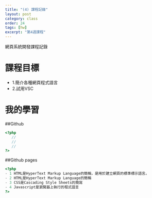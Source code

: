 ```yaml
---
title: "(4) 課程記錄"
layout: post
category: class
order: 24
tags: [hw]
excerpt: "第4週課程"
---
```

網頁系統開發課程記錄


# 課程目標
- 1.簡介各種網頁程式語言
- 2.試用VSC

# 我的學習

##Github



```php
<?php
   //
   //
   //
?>
```
##Github pages

```php
<?php
- 1 HTML是HyperText Markup Language的簡稱，是用於建立網頁的標準標示語言。 
- 2 HTML是HyperText Markup Language的簡稱 
- 3 CSS是Cascading Style Sheets的簡寫 
- 4 Javascript是瀏覽器上執行的程式語言
?>
```


[1]: https://github.com/        "GitHub"
[2]: https://pages.github.com/  "GitHub Pages"
[3]: https://jekyllrb.com/      "Jekyll"
[4]: http://markdown.tw         "Markdown文件"
[5]: http://dillinger.io/       "Dillinger"








